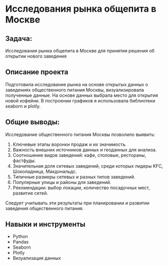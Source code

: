 # Исследования рынка общепита в Москве

## Задача: 
Исследования рынка общепита в Москве для принятия решения об
открытии нового заведения

## Описание проекта
Подготовила исследование рынка на основе открытых данных о заведениях общественного питания Москвы, визуализировала полученные данные. На основе данных выбрала место для открытия новой кофейни. В построении графиков я использовала библиотеки seaborn и plotly. 

## Общие выводы:
Исследование общественного питания Москвы позволило выявить:

1. Ключевые этапы воронки продаж и их значимость.
2. Важность внешних источников данных и геоданных для анализа.
3. Соотношение видов заведений: кафе, столовые, рестораны, фастфуды.
4. Значительная доля сетевых заведений, среди которых лидеры KFC, Шоколадница, Макдональдс.
5. Типичные размеры сетевых и разных типов заведений.
6. Популярные улицы и районы для заведений.
7. Рекомендации: выбор локации, количество посадочных мест, развитие сетей.

Следует учитывать эти результаты при планировании и развитии заведения общественного питания.

## Навыки и инструменты
- Python
- Pandas
- Seaborn
- Plotly
- Визуализация данных

